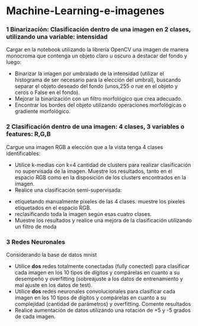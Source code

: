 # Machine-Learning-e-imagenes

### 1 Binarización: Clasificación dentro de una imagen en 2 clases, utilizando una variable: intensidad

Cargar en la notebook utilizando la librería OpenCV una imagen de manera monocroma que contenga un objeto claro u oscuro a destacar del fondo y luego:

* Binarizar la imagen por umbralado de la intensidad (utilizar el histograma de ser necesario para la elección del umbral), buscando separar el objeto deseado del fondo (unos,255 o rue en el objeto y ceros o False en el fondo).
* Mejorar la binarización con un filtro morfológico que crea adecuado.
* Encontrar los bordes del objeto utilizando operaciones morfológicas o gradiente morfológico.

### 2 Clasificación dentro de una imagen: 4 clases, 3 variables o features: R,G,B

Cargue una imagen RGB a elección que a la vista tenga 4 clases identificables:

* Utilice k-medias con k=4 cantidad de clusters para realizar clasificación no supervisada de la imagen. Muestre los resultados, tanto en el espacio RGB como en la disposición de los clusters encontrados en la imagen.
* Realice una clasificación semi-supervisada: 
 - etiquetando manualmente pixeles de las 4 clases. muestre los pixeles etiquetados en el espacio RGB. 
 - reclasificando toda la imagen según esas cuatro clases.
 - Muestre los resultados y realice una mejora de la clasificación utilizando un filtro de moda


### 3 Redes Neuronales
Considerando la base de datos mnist
* Utilice **dos** redes totalmente conectadas (fully conected) para clasificar cada imagen en los 10 tipos de dígitos y compárelas en cuanto a su desempeño y overfitting (sobreajuste a los datos de entrenamiento y mal ajuste en los datos de test).
* Utilice **dos** redes neuronales convolucionales para clasificar cada imagen en los 10 tipos de dígitos y compárelas en cuanto a su complejidad (cantidad de parámetros) y overfitting. Comente resultados
* Realice aumentación de datos utilizando una rotación de +5 y -5 grados de cada imagen.
